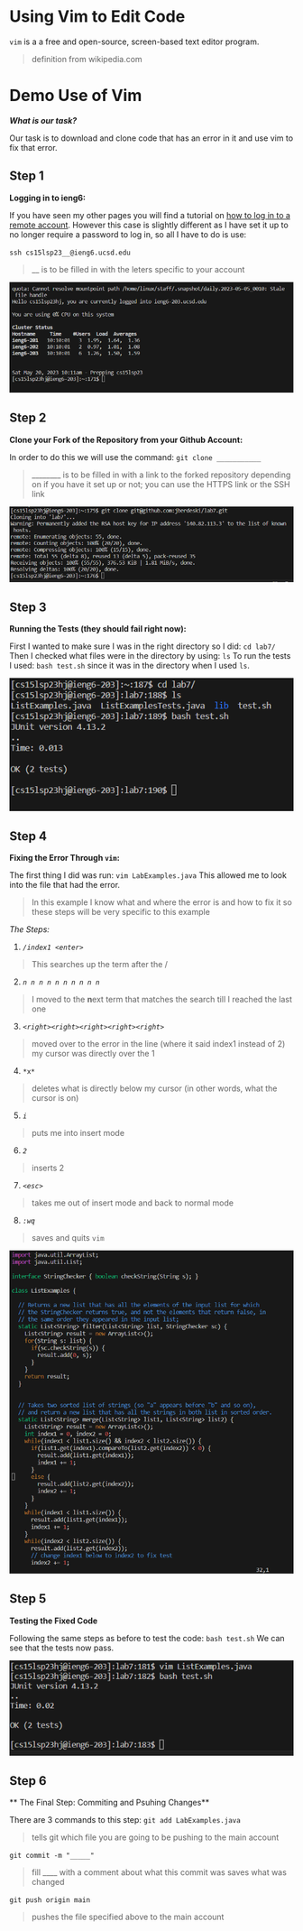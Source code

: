 # Using Vim to Edit Code

`vim` is a a free and open-source, screen-based text editor program.
> definition from wikipedia.com

# Demo Use of Vim

**_What is our task?_**

Our task is to download and clone code that has an error in it and use vim to fix that error.

## Step 1
**Logging in to ieng6:**

If you have seen my other pages you will find a tutorial on [how to log in to a remote account](https://jberdeski.github.io/cse15l-lab-report1/report-steps.html).
However this case is slightly different as I have set it up to no longer require a password to log in,
so all I have to do is use:

`ssh cs15lsp23__@ieng6.ucsd.edu`

> __ is to be filled in with the leters specific to your account

![Logging In](1.Login.png)


## Step 2
**Clone your Fork of the Repository from your Github Account:**

In order to do this we will use the command:
`git clone ___________`
> ________  is to be filled in with a link to the forked repository
> depending on if you have it set up or not; you can use the HTTPS link or the SSH link

![Cloning the Repository](2.clone.png)


## Step 3
**Running the Tests (they should fail right now):**

First I wanted to make sure I was in the right directory so I did:
`cd lab7/`
Then I checked what files were in the directory by using:
`ls`
To run the tests I used:
`bash test.sh` 
since it was in the directory when I used `ls`.

![Running Failed Tests](3.testFail.png)


## Step 4
**Fixing the Error Through `vim`:**

The first thing I did was run:
`vim LabExamples.java`
This allowed me to look into the file that had the error.
> In this example I know what and where the error is and how to fix it so these steps will be very specific to this example

*The Steps:*

1) *`/index1 <enter>`*
  
  > This searches up the term after the / 
  
2) *`n n n n n n n n n n`*
  
  > I moved to the **n**ext term that matches the search till I reached the last one
  
3) *`<right><right><right><right><right>`*
  
  > moved over to the error in the line (where it said index1 instead of 2)
  > my cursor was directly over the 1
  
4) ` *x* `
  
  > deletes what is directly below my cursor (in other words, what the cursor is on)
  
5) *`i`*
  
  >puts me into insert mode
  
6) *`2`*
  
  > inserts 2 
  
7) *`<esc>`*
  
  >takes me out of insert mode and back to normal mode
  
8) *`:wq`*
  
  > saves and quits `vim`
  
  ![Fixed code](4.fixCode.png)
  
## Step 5
**Testing the Fixed Code**
  
Following the same steps as before to test the code:
`bash test.sh`
We can see that the tests now pass.
  
![Passing Tests](5.testPass.png)
  
## Step 6 
** The Final Step: Commiting and Psuhing Changes**
  
There are 3 commands to this step:
`git add LabExamples.java`
  > tells git which file you are going to be pushing to the main account
  
`git commit -m "_____"`
  >fill ____ with a comment about what this commit was
  >saves what was changed
  
`git push origin main`
  >pushes the file specified above to the main account

